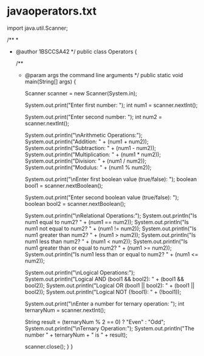 # javaoperators.txt

import java.util.Scanner;

/**
 *
 * @author 1BSCCSA42
 */
public class Operators {

    /**
     * @param args the command line arguments
     */
    public static void main(String[] args) {
        
        Scanner scanner = new Scanner(System.in);

        
        System.out.print("Enter first number: ");
        int num1 = scanner.nextInt();

        System.out.print("Enter second number: ");
        int num2 = scanner.nextInt();

        
        System.out.println("\nArithmetic Operations:");
        System.out.println("Addition: " + (num1 + num2));
        System.out.println("Subtraction: " + (num1 - num2));
        System.out.println("Multiplication: " + (num1 * num2));
        System.out.println("Division: " + (num1 / num2));
        System.out.println("Modulus: " + (num1 % num2));

        
        System.out.print("\nEnter first boolean value (true/false): ");
        boolean bool1 = scanner.nextBoolean();

        System.out.print("Enter second boolean value (true/false): ");
        boolean bool2 = scanner.nextBoolean();

       
        System.out.println("\nRelational Operations:");
        System.out.println("Is num1 equal to num2? " + (num1 == num2));
        System.out.println("Is num1 not equal to num2? " + (num1 != num2));
        System.out.println("Is num1 greater than num2? " + (num1 > num2));
        System.out.println("Is num1 less than num2? " + (num1 < num2));
        System.out.println("Is num1 greater than or equal to num2? " + (num1 >= num2));
        System.out.println("Is num1 less than or equal to num2? " + (num1 <= num2));

       
        System.out.println("\nLogical Operations:");
        System.out.println("Logical AND (bool1 && bool2): " + (bool1 && bool2));
        System.out.println("Logical OR (bool1 || bool2): " + (bool1 || bool2));
        System.out.println("Logical NOT (!bool1): " + (!bool1));

       
        System.out.print("\nEnter a number for ternary operation: ");
        int ternaryNum = scanner.nextInt();

        String result = (ternaryNum % 2 == 0) ? "Even" : "Odd";
        System.out.println("\nTernary Operation:");
        System.out.println("The number " + ternaryNum + " is " + result);

      
        scanner.close();
    }
}
    
    

